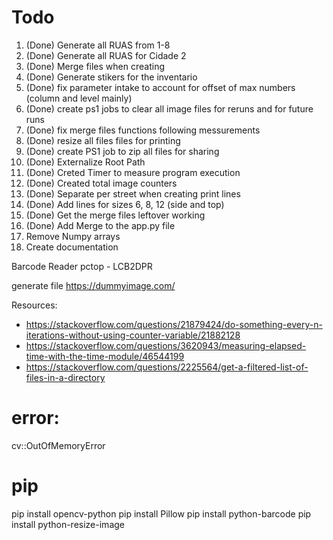 # Todo

1. (Done) Generate all RUAS from 1-8
2. (Done) Generate all RUAS for Cidade 2
3. (Done) Merge files when creating
4. (Done) Generate stikers for the inventario
5. (Done) fix parameter intake to account for offset of max numbers (column and level mainly)
6. (Done) create ps1 jobs to clear all image files for reruns and for future runs
7. (Done) fix merge files functions following messurements
8. (Done) resize all files files for printing
9. (Done) create PS1 job to zip all files for sharing
10. (Done) Externalize Root Path
11. (Done) Creted Timer to measure program execution
12. (Done) Created total image counters
13. (Done) Separate per street when creating print lines
14. (Done) Add lines for sizes 6, 8, 12 (side and top)
15. (Done) Get the merge files leftover working
16. (Done) Add Merge to the app.py file
17. Remove Numpy arrays
18. Create documentation

Barcode Reader
pctop - LCB2DPR

generate file
https://dummyimage.com/

Resources:

- https://stackoverflow.com/questions/21879424/do-something-every-n-iterations-without-using-counter-variable/21882128
- https://stackoverflow.com/questions/3620943/measuring-elapsed-time-with-the-time-module/46544199
- https://stackoverflow.com/questions/2225564/get-a-filtered-list-of-files-in-a-directory

# error:

cv::OutOfMemoryError

# pip

pip install opencv-python
pip install Pillow
pip install python-barcode
pip install python-resize-image
